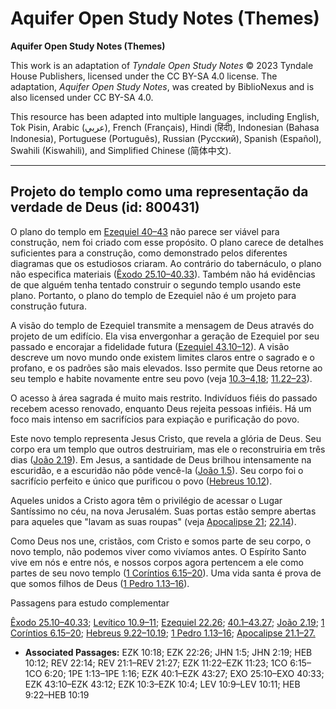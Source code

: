 # Aquifer Open Study Notes (Themes)

**Aquifer Open Study Notes (Themes)**

This work is an adaptation of *Tyndale Open Study Notes* © 2023 Tyndale House Publishers, licensed under the CC BY\-SA 4\.0 license. The adaptation, *Aquifer Open Study Notes*, was created by BiblioNexus and is also licensed under CC BY\-SA 4\.0\.

This resource has been adapted into multiple languages, including English, Tok Pisin, Arabic (عربي), French (Français), Hindi (हिंदी), Indonesian (Bahasa Indonesia), Portuguese (Português), Russian (Русский), Spanish (Español), Swahili (Kiswahili), and Simplified Chinese (简体中文).



--------------------------------

## Projeto do templo como uma representação da verdade de Deus (id: 800431)

O plano do templo em [Ezequiel 40–43](https://ref.ly/Ezek40:1-Ezek43:27) não parece ser viável para construção, nem foi criado com esse propósito. O plano carece de detalhes suficientes para a construção, como demonstrado pelos diferentes diagramas que os estudiosos criaram. Ao contrário do tabernáculo, o plano não especifica materiais ([Êxodo 25\.10–40\.33](https://ref.ly/Exod25:10-Exod40:33)). Também não há evidências de que alguém tenha tentado construir o segundo templo usando este plano. Portanto, o plano do templo de Ezequiel não é um projeto para construção futura.

A visão do templo de Ezequiel transmite a mensagem de Deus através do projeto de um edifício. Ela visa envergonhar a geração de Ezequiel por seu passado e encorajar a fidelidade futura ([Ezequiel 43\.10–12](https://ref.ly/Ezek43:10-Ezek43:12)). A visão descreve um novo mundo onde existem limites claros entre o sagrado e o profano, e os padrões são mais elevados. Isso permite que Deus retorne ao seu templo e habite novamente entre seu povo (veja [10\.3–4](https://ref.ly/Ezek10:3-Ezek10:4),[18](https://ref.ly/Ezek10:18); [11\.22–23](https://ref.ly/Ezek11:22-Ezek11:23)).

O acesso à área sagrada é muito mais restrito. Indivíduos fiéis do passado recebem acesso renovado, enquanto Deus rejeita pessoas infiéis. Há um foco mais intenso em sacrifícios para expiação e purificação do povo.

Este novo templo representa Jesus Cristo, que revela a glória de Deus. Seu corpo era um templo que outros destruiriam, mas ele o reconstruiria em três dias ([João 2\.19](https://ref.ly/John2:19)). Em Jesus, a santidade de Deus brilhou intensamente na escuridão, e a escuridão não pôde vencê\-la ([João 1\.5](https://ref.ly/John1:5)). Seu corpo foi o sacrifício perfeito e único que purificou o povo ([Hebreus 10\.12](https://ref.ly/Heb10:12)).

Aqueles unidos a Cristo agora têm o privilégio de acessar o Lugar Santíssimo no céu, na nova Jerusalém. Suas portas estão sempre abertas para aqueles que "lavam as suas roupas" (veja [Apocalipse 21](https://ref.ly/Rev21:1-Rev21:27); [22\.14](https://ref.ly/Rev22:14)).

Como Deus nos une, cristãos, com Cristo e somos parte de seu corpo, o novo templo, não podemos viver como vivíamos antes. O Espírito Santo vive em nós e entre nós, e nossos corpos agora pertencem a ele como partes de seu novo templo ([1 Coríntios 6\.15–20](https://ref.ly/1Cor6:15-1Cor6:20)). Uma vida santa é prova de que somos filhos de Deus ([1 Pedro 1\.13–16](https://ref.ly/1Pet1:13-1Pet1:16)).

Passagens para estudo complementar

[Êxodo 25\.10–40\.33](https://ref.ly/Exod25:10-Exod40:33); [Levítico 10\.9–11](https://ref.ly/Lev10:9-Lev10:11); [Ezequiel 22\.26](https://ref.ly/Ezek22:26); [40\.1–43\.27](https://ref.ly/Ezek40:1-Ezek43:27); [João 2\.19](https://ref.ly/John2:19); [1 Coríntios 6\.15–20](https://ref.ly/1Cor6:15-1Cor6:20); [Hebreus 9\.22–10\.19](https://ref.ly/Heb9:22-Heb10:19); [1 Pedro 1\.13–16](https://ref.ly/1Pet1:13-1Pet1:16); [Apocalipse 21\.1–27\.](https://ref.ly/Rev21:1-Rev21:27)

* **Associated Passages:** EZK 10:18; EZK 22:26; JHN 1:5; JHN 2:19; HEB 10:12; REV 22:14; REV 21:1–REV 21:27; EZK 11:22–EZK 11:23; 1CO 6:15–1CO 6:20; 1PE 1:13–1PE 1:16; EZK 40:1–EZK 43:27; EXO 25:10–EXO 40:33; EZK 43:10–EZK 43:12; EZK 10:3–EZK 10:4; LEV 10:9–LEV 10:11; HEB 9:22–HEB 10:19

